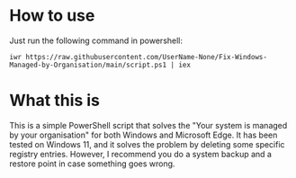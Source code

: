 # How to use

Just run the following command in powershell:
```
iwr https://raw.githubusercontent.com/UserName-None/Fix-Windows-Managed-by-Organisation/main/script.ps1 | iex
```

# What this is
This is a simple PowerShell script that solves the "Your system is managed by your organisation" for both Windows and Microsoft Edge. It has been tested on Windows 11, and it solves the problem by deleting some specific registry entries. However, I recommend you do a system backup and a restore point in case something goes wrong.
